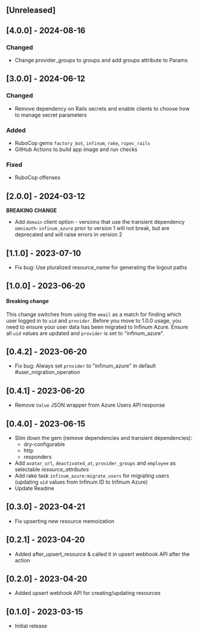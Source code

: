 ## [Unreleased]

## [4.0.0] - 2024-08-16

### Changed
- Change provider_groups to groups and add groups attribute to Params

## [3.0.0] - 2024-06-12

### Changed
- Remove dependency on Rails secrets and enable clients to choose how to manage secret parameters

### Added
- RuboCop gems `factory_bot`, `infinum`, `rake`, `rspec_rails`
- GitHub Actions to build app image and run checks

### Fixed
- RuboCop offenses 

## [2.0.0] - 2024-03-12

**BREAKING CHANGE**
- Add `domain` client option - versions that use the transient dependency `omniauth-infinum_azure` prior to version 1 will not break, but are deprecated and will raise errors in version 2

## [1.1.0] - 2023-07-10

- Fix bug: Use pluralized resource_name for generating the logout paths

## [1.0.0] - 2023-06-20

#### Breaking change

This change switches from using the `email` as a match for finding which user logged in to `uid` and `provider`. Before you move to 1.0.0 usage, you need to ensure your user data has been migrated to Infinum Azure. Ensure all `uid` values are updated and `provider` is set to "infinum_azure".

## [0.4.2] - 2023-06-20

- Fix bug: Always set `provider` to "infinum_azure" in default #user_migration_operation
## [0.4.1] - 2023-06-20

- Remove `Value` JSON wrapper from Azure Users API response

## [0.4.0] - 2023-06-15

- Slim down the gem (remove dependencies and transient dependencies):
  - dry-configurable
  - http
  - responders
- Add `avatar_url`, `deactivated_at`, `provider_groups` and `employee` as selectable *resource_attributes*
- Add rake task `infinum_azure:migrate_users` for migrating users (updating `uid` values from Infinum ID to Infinum Azure)
- Update Readme

## [0.3.0] - 2023-04-21

- Fix upserting new resource memoization

## [0.2.1] - 2023-04-20

- Added after_upsert_resource & called it in upsert webhook API after the action

## [0.2.0] - 2023-04-20

- Added upsert webhook API for creating/updating resources

## [0.1.0] - 2023-03-15

- Initial release
